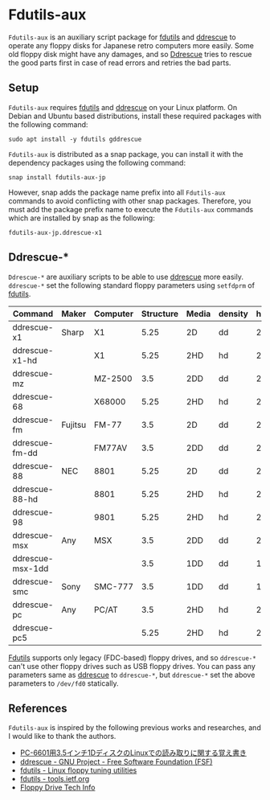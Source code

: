 # Fdutils-aux

`Fdutils-aux` is an auxiliary script package for [fdutils](https://fdutils.linux.lu/) and [ddrescue](http://www.gnu.org/software/ddrescue/ddrescue.html) to operate any floppy disks for Japanese  retro computers more easily. Some old floppy disk might have any damages, and so [Ddrescue](http://www.gnu.org/software/ddrescue/ddrescue.html) tries to rescue the good parts first in case of read errors and retries the bad parts.

## Setup

`Fdutils-aux` requires [fdutils](https://fdutils.linux.lu/) and [ddrescue](http://www.gnu.org/software/ddrescue/ddrescue.html) on your Linux platform. On Debian and Ubuntu based distributions, install these required packages with the following command:

```
sudo apt install -y fdutils gddrescue
```

`Fdutils-aux` is distributed as a snap package, you can install it with the dependency packages using the following command:

```
snap install fdutils-aux-jp
```

However, snap adds the package name prefix into all `Fdutils-aux` commands to avoid conflicting with other snap packages. Therefore, you must add the package prefix name to execute the `Fdutils-aux` commands which are installed by snap as the following:

```
fdutils-aux-jp.ddrescue-x1
```

## Ddrescue-*

`Ddrescue-*` are auxiliary scripts to be able to use [ddrescue](http://www.gnu.org/software/ddrescue/ddrescue.html) more easily. `ddrescue-*` set the following standard floppy parameters using `setfdprm` of [fdutils](https://fdutils.linux.lu/).

|Command         |Maker  |Computer|Structure|Media|density|head|cyl|sect|ssize|stretch|
|----------------|-------|--------|---------|-----|-------|----|---|----|-----|-------|
|ddrescue-x1     |Sharp  |X1      |5.25     |2D   |dd     |2   |40 |16  |256  |-      |
|ddrescue-x1-hd  |       |X1      |5.25     |2HD  |hd     |2   |77 |16  |256  |-      |
|ddrescue-mz     |       |MZ-2500 |3.5      |2DD  |dd     |2   |80 |16  |256  |-      |
|ddrescue-68     |       |X68000  |5.25     |2HD  |hd     |2   |77 |8   |1024 |-      |
|ddrescue-fm     |Fujitsu|FM-77   |3.5      |2D   |dd     |2   |40 |16  |256  |1      |
|ddrescue-fm-dd  |       |FM77AV  |3.5      |2DD  |dd     |2   |80 |16  |256  |-      |
|ddrescue-88     |NEC    |8801    |5.25     |2D   |dd     |2   |40 |16  |256  |-      |
|ddrescue-88-hd  |       |8801    |5.25     |2HD  |hd     |2   |80 |26  |256  |-      |
|ddrescue-98     |       |9801    |5.25     |2HD  |hd     |2   |77 |8   |1024 |-      |
|ddrescue-msx    |Any    |MSX     |3.5      |2DD  |dd     |2   |80 |9   |512  |-      |
|ddrescue-msx-1dd|       |        |3.5      |1DD  |dd     |1   |80 |9   |512  |-      |
|ddrescue-smc    |Sony   |SMC-777 |3.5      |1DD  |dd     |1   |70 |16  |256  |-      |
|ddrescue-pc     |Any    |PC/AT   |3.5      |2HD  |hd     |2   |80 |18  |512  |-      |
|ddrescue-pc5    |       |        |5.25     |2HD  |hd     |2   |80 |15  |512  |-      |

[Fdutils](https://fdutils.linux.lu/) supports only legacy (FDC-based) floppy drives, and so `ddrescue-*` can't use other floppy drives such as USB floppy drives.
You can pass any parameters same as [ddrescue](http://www.gnu.org/software/ddrescue/ddrescue.html) to `ddrescue-*`, but `ddrescue-*` set the above parameters to `/dev/fd0` statically.

## References

`Fdutils-aux` is inspired by the following previous works and researches, and I would like to thank the authors.

- [PC-6601用3.5インチ1DディスクのLinuxでの読み取りに関する覚え書き](http://000.la.coocan.jp/p6/disk.html)
- [ddrescue - GNU Project - Free Software Foundation (FSF)](http://www.gnu.org/software/ddrescue/ddrescue.html)
- [fdutils - Linux floppy tuning utilities](https://fdutils.linux.lu/)
- [fdutils - tools.ietf.org](https://tools.ietf.org/doc/fdutils/Fdutils.html)
- [Floppy Drive Tech Info](http://www.retrotechnology.com/herbs_stuff/drive.html)
